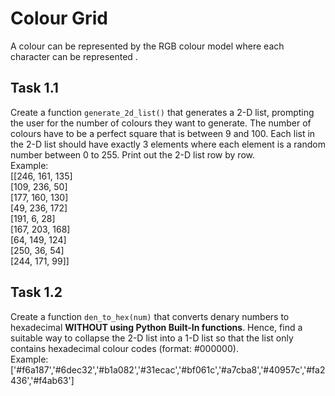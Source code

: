 # Colour Grid
A colour can be represented by the RGB colour model where each character can be represented .

## Task 1.1
Create a function `generate_2d_list()` that generates a 2-D list, prompting the user for the number of colours they want to generate.
The number of colours have to be a perfect square that is between 9 and 100.
Each list in the 2-D list should have exactly 3 elements where each element is a random number between 0 to 255.
Print out the 2-D list row by row. <br>
Example: <br>
[[246, 161, 135] <br>
[109, 236, 50] <br>
[177, 160, 130] <br>
[49, 236, 172] <br>
[191, 6, 28] <br>
[167, 203, 168] <br>
[64, 149, 124] <br>
[250, 36, 54] <br>
[244, 171, 99]]

## Task 1.2
Create a function `den_to_hex(num)` that converts denary numbers to hexadecimal **WITHOUT using Python Built-In functions**.
Hence, find a suitable way to collapse the 2-D list into a 1-D list so that the list only contains hexadecimal colour codes (format: #000000). <br>
Example: <br>
['#f6a187','#6dec32','#b1a082','#31ecac','#bf061c','#a7cba8','#40957c','#fa2436','#f4ab63']
